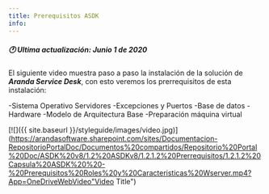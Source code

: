 ```yaml
---
title: Prerequisitos ASDK
info:
---
```


##### 🕐 Ultima actualización: Junio 1 de 2020


El siguiente video muestra paso a paso la instalación de la solución de **_Aranda Service Desk_**, con esto veremos los prerrequisitos de esta instalación:

 -Sistema Operativo Servidores
 -Excepciones y Puertos
 -Base de datos
 -Hardware
 -Modelo de Arquitectura Base
 -Preparación máquina virtual



[![]({{ site.baseurl }}/styleguide/images/video.jpg)](https://arandasoftware.sharepoint.com/sites/Documentacion-RepositorioPortalDoc/Documentos%20compartidos/Repositorio%20Portal%20Doc/ASDK%20v8/1.2%20ASDKv8/1.2.1.2%20Prerrequisitos/1.2.1.2%20Capsula%20ASDK%20%20-%20Prerequisitos%20Roles%20y%20Caracteristicas%20Wserver.mp4?App=OneDriveWebVideo"Video Title")
